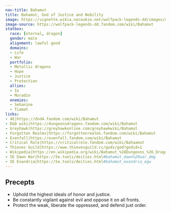 ```yaml
---
nav-title: Bahamut
title: Bahamut, God of Justice and Nobility
image: https://vignette.wikia.nocookie.net/wolfpack-legends-dd/images/d/df/Bahamut.jpg
image-source: https://wolfpack-legends-dd.fandom.com/wiki/Bahamut
statbox:
  race: [eternal, dragon]
  gender: male
  alignment: lawful good
  domains:
  - Life
  - War
  portfolio:
  - Metallic dragons
  - Hope
  - Justice
  - Protection
  allies:
  - Io
  - Moradin
  enemies:
  - Sehanine
  - Tiamat
links:
- 4E|https://dnd4.fandom.com/wiki/Bahamut
- D&D wiki|https://dungeonsdragons.fandom.com/wiki/Bahamut
- Greyhawk|https://greyhawkonline.com/greyhawkwiki/Bahamut
- Forgotten Realms|https://forgottenrealms.fandom.com/wiki/Bahamut
- Evenfall|https://evenfall.fandom.com/wiki/Bahamut
- Critical Role|https://criticalrole.fandom.com/wiki/Bahaamut
- Thieves Guild|https://www.thievesguild.cc/gods/god?godid=1
- Wikipedia|https://en.wikipedia.org/wiki/Bahamut_%28Dungeons_%26_Dragons%29
- 5E Dawn War|https://5e.tools/deities.html#bahamut_dawn%20war_dmg
- 5E Exandria|https://5e.tools/deities.html#bahamut_exandria_egw
---
```


## Precepts

* Uphold the highest ideals of honor and justice.
* Be constantly vigilant against evil and oppose it on all fronts.
* Protect the weak, liberate the oppressed, and defend just order.
